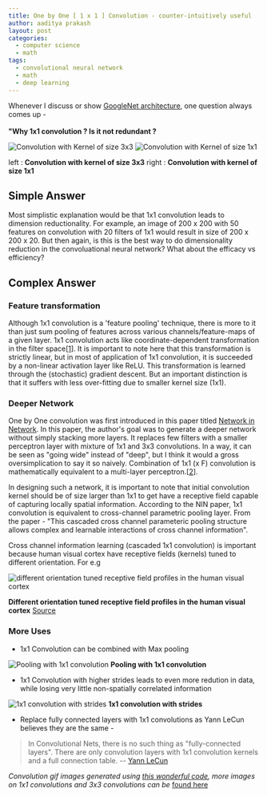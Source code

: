 ```yaml
---
title: One by One [ 1 x 1 ] Convolution - counter-intuitively useful
author: aaditya prakash
layout: post
categories:
  - computer science
  - math
tags:
  - convolutional neural network
  - math
  - deep learning
---
```


Whenever I discuss or show [GoogleNet architecture](http://arxiv.org/pdf/1409.4842v1.pdf), one question always comes up - <br /><br />
**"Why 1x1 convolution ? Is it not redundant ?**

![Convolution with Kernel of size 3x3](https://raw.githubusercontent.com/iamaaditya/iamaaditya.github.io/master/images/conv_arithmetic/full_padding_no_strides_transposed.gif)
![Convolution with Kernel of size 1x1](https://raw.githubusercontent.com/iamaaditya/iamaaditya.github.io/master/images/conv_arithmetic/full_padding_no_strides_transposed_small.gif)

left : **Convolution with kernel of size 3x3**               right : **Convolution with kernel of size 1x1**



## Simple Answer

Most simplistic explanation would be that 1x1 convolution leads to dimension reductionality. For example, an image of 200 x 200 with 50 features on convolution with 20 filters of 1x1 would result in size of 200 x 200 x 20.
But then again, is this is the best way to do dimensionality reduction in the convoluational neural network? What about the efficacy vs efficiency?

## Complex Answer

### Feature transformation
Although 1x1 convolution is a 'feature pooling' technique, there is more to it than just sum pooling of features across various channels/feature-maps of a given layer. 
1x1 convolution acts like coordinate-dependent transformation in the filter space[[1](https://plus.google.com/118431607943208545663/posts/2y7nmBuh2ar)]. It is important to note here that this transformation is strictly linear, but in most of application of 1x1 convolution, it is succeeded by a non-linear activation layer like ReLU. This transformation is learned through the (stochastic) gradient descent. But an important distinction is that it suffers with less over-fitting due to smaller kernel size (1x1).

### Deeper Network

One by One convolution was first introduced in this paper titled [Network in Network](http://arxiv.org/pdf/1312.4400v3.pdf). In this paper, the author's goal was to generate a deeper network without simply stacking more layers. It replaces few filters with a smaller perceptron layer with mixture of 1x1 and 3x3 convolutions. In a way, it can be seen as "going wide" instead of "deep", but I think it would a gross oversimplication to say it so naively. Combination of 1x1 (x F) convolution is mathematically equivalent to a multi-layer perceptron.[[2](https://www.reddit.com/r/MachineLearning/comments/3oln72/1x1_convolutions_why_use_them/cvyxood)]. 

In designing such a network, it is important to note that initial convolution kernel should be of size larger than 1x1 to get have a receptive field capable of capturing locally spatial information. According to the NIN paper, 1x1 convolution is equivalent to cross-channel parametric pooling layer. From the paper - "This cascaded cross channel parameteric pooling structure allows complex and learnable interactions of cross channel information".

Cross channel information learning (cascaded 1x1 convolution) is important because human visual cortex have receptive fields (kernels) tuned to different orientation. For e.g 

![different orientation tuned receptive field profiles in the human visual cortex](http://bmia.bmt.tue.nl/education/courses/fev/course/notebooks/RotBundleFiltersListPlot3D.gif)


**Different orientation tuned receptive field profiles in the human visual cortex** [Source](http://bmia.bmt.tue.nl/education/courses/fev/course/notebooks/Convolution.html)


### More Uses

  * 1x1 Convolution can be combined with Max pooling

  ![Pooling with 1x1 convolution](https://raw.githubusercontent.com/iamaaditya/iamaaditya.github.io/master/images/conv_arithmetic/numerical_max_pooling.gif)
   **Pooling with 1x1 convolution**

  * 1x1 Convolution with higher strides leads to even more redution in data, while losing very little non-spatially correlated information

  ![1x1 convolution with strides](https://raw.githubusercontent.com/iamaaditya/iamaaditya.github.io/master/images/conv_arithmetic/no_padding_strides.gif)
   **1x1 convolution with strides**

  * Replace fully connected layers with 1x1 convolutions as Yann LeCun believes they are the same -
> In Convolutional Nets, there is no such thing as "fully-connected layers". There are only convolution layers with 1x1 convolution kernels and a full connection table.
-- [Yann LeCun](https://www.facebook.com/yann.lecun/posts/10152820758292143)

*Convolution gif images generated using [this wonderful code](https://github.com/vdumoulin/conv_arithmetic), more images on 1x1 convolutions and 3x3 convolutions can be* [found here](http://gpgpu.cs-i.brandeis.edu/convolution_images/)

